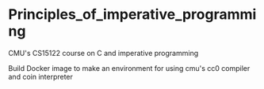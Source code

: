 # Principles_of_imperative_programming
CMU's CS15122 course on C and imperative programming

Build Docker image to make an environment for using cmu's cc0 compiler and coin interpreter
